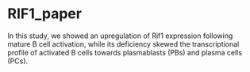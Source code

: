 # RIF1_paper
In this study, we showed an upregulation of Rif1 expression following mature B cell activation, while its deficiency skewed the transcriptional profile of activated B cells towards plasmablasts (PBs) and plasma cells (PCs). 

